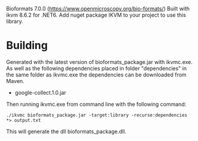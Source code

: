 Bioformats 7.0.0 (https://www.openmicroscopy.org/bio-formats/) Built with ikvm 8.6.2 for .NET6.
Add nuget package IKVM to your project to use this library.

# Building
Generated with the latest version of bioformats_package.jar with ikvmc.exe. As well as the following dependencies placed in folder "dependencies" in the same folder as ikvmc.exe the dependencies can be downloaded from Maven.
- google-collect.1.0.jar

Then running ikvmc.exe from command line with the following command:

```./ikvmc bioformats_package.jar -target:library -recurse:dependencies *> output.txt```

This will generate the dll bioformats_package.dll.
